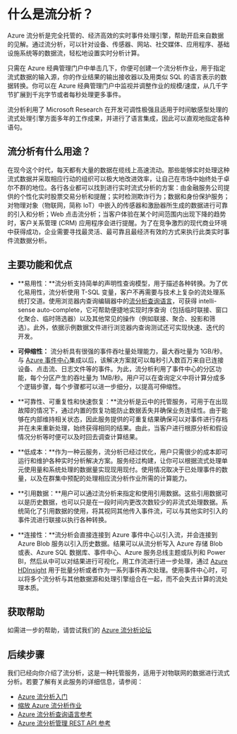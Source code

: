 <properties 
	pageTitle="流分析简介 | Azure" 
	description="了解流分析，这是一种托管的服务，可以帮助你分析物联网 (IoT) 实时提供的流式数据。" 
	keywords="分析即服务、托管服务、流处理、流式分析、什么是流分析"
	services="stream-analytics" 
	documentationCenter="" 
	authors="jeffstokes72" 
	manager="jhubbard" 
	editor="cgronlun"/>  


<tags 
	ms.service="stream-analytics" 
	ms.devlang="na" 
	ms.topic="get-started-article" 
	ms.tgt_pltfrm="na" 
	ms.workload="data-services" 
	ms.date="09/26/2016" 
	wacn.date="11/14/2016"/>  



# 什么是流分析？

Azure 流分析是完全托管的、经济高效的实时事件处理引擎，帮助开启来自数据的见解。通过流分析，可以针对设备、传感器、网站、社交媒体、应用程序、基础设施系统等的数据流，轻松地设置实时分析计算。

只需在 Azure 经典管理门户中单击几下，你便可创建一个流分析作业，用于指定流式数据的输入源，你的作业结果的输出接收器以及用类似 SQL 的语言表示的数据转换。你可以在 Azure 经典管理门户中监视并调整作业的规模/速度，从几千字节扩展到千兆字节或者每秒处理更多事件。

流分析利用了 Microsoft Research 在开发可调性极强且适用于时间敏感型处理的流式处理引擎方面多年的工作成果，并进行了语言集成，因此可以直观地指定各种语句。

## 流分析有什么用途？
在现今这个时代，每天都有大量的数据在缆线上高速流动。那些能够实时处理这种流式数据并采取相应行动的组织可以极大地改进效率，让自己在市场中始终处于卓尔不群的地位。各行各业都可以找到进行实时流式分析的方案：由金融服务公司提供的个性化实时股票交易分析和提醒；实时检测欺诈行为；数据和身份保护服务；对物理对象（物联网，简称 IoT）中嵌入的传感器和激励器所生成的数据进行可靠的引入和分析；Web 点击流分析；当客户体验在某个时间范围内出现下降的趋势时，客户关系管理 (CRM) 应用程序会进行提醒。为了在竞争激烈的现代商业环境中获得成功，企业需要寻找最灵活、最可靠且最经济有效的方式来执行此类实时事件流数据分析。

## 主要功能和优点
-   **易用性：**流分析支持简单的声明性查询模型，用于描述各种转换。为了优化易用性，流分析使用 T-SQL 变量，客户不再需要与技术上复杂的流处理系统打交道。使用浏览器内查询编辑器中的[流分析查询语言](https://msdn.microsoft.com/zh-cn/library/azure/dn834998.aspx)，可获得 intelli-sense auto-complete，它可帮助便捷地实现时序查询（包括临时联接、窗口化聚合、临时筛选器）以及其他常见的操作（例如联接、聚合、投影和筛选）。此外，依据示例数据文件进行浏览器内查询测试还可实现快速、迭代的开发。

-   **可伸缩性：** 流分析具有很强的事件吞吐量处理能力，最大吞吐量为 1GB/秒。与 [Azure 事件中心](/documentation/services/event-hubs/)集成以后，该解决方案就可以每秒引入数百万来自已连接设备、点击流、日志文件等的事件。为此，流分析利用了事件中心的分区功能，每个分区产生的吞吐量为 1MB/秒。用户可以在查询定义中将计算分成多个逻辑步骤，每个步骤都可以进一步细分，以提高可伸缩性。

-   **可靠性、可重复性和快速恢复：**流分析是云中的托管服务，可用于在出现故障的情况下，通过内置的恢复功能防止数据丢失并确保业务连续性。由于能够在内部维持相关状态，因此服务提供的可重复结果确保可以对事件进行存档并在未来重新处理，始终获得相同的结果。由此，当客户进行根原分析和假设情况分析等时便可以及时回去调查计算结果。

-   **低成本：**作为一种云服务，流分析已经过优化，用户只需很少的成本即可运行和维护各种实时分析解决方案。服务经过构建，让你可以根据流式处理单元使用量和系统处理的数据量实现现用现付。使用情况取决于已处理事件的数量，以及在群集中预配的处理相应流分析作业所需的计算能力。

-   **引用数据：**用户可以通过流分析来指定和使用引用数据。这些引用数据可以是历史数据，也可以只是在一段时间内更改次数较少的非流式处理数据。系统简化了引用数据的使用，将其视同其他传入事件流，可以与其他实时引入的事件流进行联接以执行各种转换。

-   **连接性：**流分析会直接连接到 Azure 事件中心以引入流，并会连接到 Azure Blob 服务以引入历史数据。结果可以从流分析写入 Azure 存储 Blob 或表、Azure SQL 数据库、事件中心、Azure 服务总线主题或队列和 Power BI，然后从中可以对结果进行可视化，用工作流进行进一步处理，通过 [Azure HDInsight](/documentation/services/hdinsight/) 用于批量分析或者作为一系列事件再次处理。使用事件中心时，可以将多个流分析与其他数据源和处理引擎组合在一起，而不会失去计算的流处理本质。

## 获取帮助
如需进一步的帮助，请尝试我们的 [Azure 流分析论坛](https://social.msdn.microsoft.com/Forums/zh-cn/home?forum=AzureStreamAnalytics)

## 后续步骤
我们已经向你介绍了流分析，这是一种托管服务，适用于对物联网的数据进行流式分析。若要了解有关此服务的详细信息，请参阅：

- [Azure 流分析入门](/documentation/articles/stream-analytics-get-started/)
- [缩放 Azure 流分析作业](/documentation/articles/stream-analytics-scale-jobs/)
- [Azure 流分析查询语言参考](https://msdn.microsoft.com/zh-cn/library/azure/dn834998.aspx)
- [Azure 流分析管理 REST API 参考](https://msdn.microsoft.com/zh-cn/library/azure/dn835031.aspx)

<!---HONumber=Mooncake_1107_2016-->